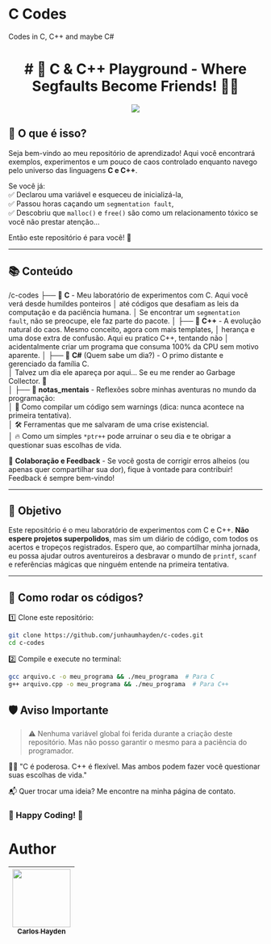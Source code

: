 
# C Codes
Codes in C, C++ and maybe C#



<h1 align="center"> # 🚀 C & C++ Playground - Where Segfaults Become Friends! 🤖💥  </h1>



<p align="center">
<img src="http://img.shields.io/static/v1?label=STATUS&message=EM%20DESENVOLVIMENTO&color=GREEN&style=for-the-badge"/>
</p>


## 🧐 O que é isso?  

Seja bem-vindo ao meu repositório de aprendizado! Aqui você encontrará exemplos, experimentos e um pouco de caos controlado enquanto navego pelo universo das linguagens **C e C++**.  

Se você já:  
✅ Declarou uma variável e esqueceu de inicializá-la,  
✅ Passou horas caçando um `segmentation fault`,  
✅ Descobriu que `malloc()` e `free()` são como um relacionamento tóxico se você não prestar atenção...  

Então este repositório é para você! 🚀  

---

## 📚 Conteúdo  


/c-codes
├── 📝 **C** - Meu laboratório de experimentos com C. Aqui você verá desde humildes ponteiros
│                   até códigos que desafiam as leis da computação e da paciência humana. 
│                   Se encontrar um `segmentation fault`, não se preocupe, ele faz parte do pacote.
│ 
├── 🚀 **C++** - A evolução natural do caos. Mesmo conceito, agora com mais templates, 
│                    herança e uma dose extra de confusão. Aqui eu pratico C++, tentando não 
│                    acidentalmente criar um programa que consuma 100% da CPU sem motivo aparente.
│ 
├── 💾 **C#** (Quem sabe um dia?) - O primo distante e gerenciado da família C.  
│                   Talvez um dia ele apareça por aqui... Se eu me render ao Garbage Collector. 🤖  
│ 
├── 🧠 **notas_mentais** - Reflexões sobre minhas aventuras no mundo da programação:  
│      📌 Como compilar um código sem warnings (dica: nunca acontece na primeira tentativa).  
│      🛠️ Ferramentas que me salvaram de uma crise existencial.  
│      🔥 Como um simples `*ptr++` pode arruinar o seu dia e te obrigar a questionar suas escolhas de vida.  

 

💬 **Colaboração e Feedback** - Se você gosta de corrigir erros alheios (ou apenas quer compartilhar sua dor), fique à vontade para contribuir! Feedback é sempre bem-vindo!  

---

## 🎯 Objetivo  

Este repositório é o meu laboratório de experimentos com C e C++. **Não espere projetos superpolidos**, mas sim um diário de código, com todos os acertos e tropeços registrados. Espero que, ao compartilhar minha jornada, eu possa ajudar outros aventureiros a desbravar o mundo de `printf`, `scanf` e referências mágicas que ninguém entende na primeira tentativa.  

---

## 🚀 Como rodar os códigos?  

1️⃣ Clone este repositório:  
```bash
git clone https://github.com/junhaumhayden/c-codes.git
cd c-codes
```
2️⃣ Compile e execute no terminal:
``` bash
gcc arquivo.c -o meu_programa && ./meu_programa  # Para C  
g++ arquivo.cpp -o meu_programa && ./meu_programa  # Para C++  
```

## 🛡️ Aviso Importante

> ⚠️ Nenhuma variável global foi ferida durante a criação deste repositório. Mas não posso garantir o mesmo para a paciência do programador.

👨‍💻 "C é poderosa. C++ é flexível. Mas ambos podem fazer você questionar suas escolhas de vida."

📬 Quer trocar uma ideia? Me encontre na minha página de contato.

### 🦾 Happy Coding! 🦾

# Author

| [<img src="https://avatars.githubusercontent.com/u/79289647?v=4" width=115><br><sub>Carlos Hayden</sub>](https://github.com/JunhaumHayden) |
| :---: |
